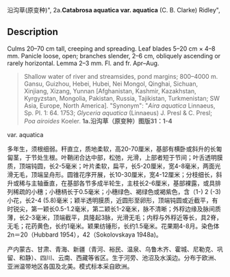 沿沟草(原变种)",
2a.**Catabrosa aquatica var. aquatica** (C. B. Clarke) Ridley",

## Description
Culms 20–70 cm tall, creeping and spreading. Leaf blades 5–20 cm × 4–8 mm. Panicle loose, open; branches slender, 2–6 cm, obliquely ascending or rarely horizontal. Lemma 2–3 mm. Fl. and fr. Apr–Aug.

> Shallow water of river and streamsides, pond margins; 800–4000 m. Gansu, Guizhou, Hebei, Hubei, Nei Mongol, Qinghai, Sichuan, Xinjiang, Xizang, Yunnan [Afghanistan, Kashmir, Kazakhstan, Kyrgyzstan, Mongolia, Pakistan, Russia, Tajikistan, Turkmenistan; SW Asia, Europe, North America].
  "Synonym": "*Aira aquatica* Linnaeus, Sp. Pl. 1: 64. 1753; *Glyceria aquatica* (Linnaeus) J. Presl &amp; C. Presl; *Poa airoides* Koeler.
**1a.沿沟草（原变种）图版31：1-4**

var. aquatica

多年生，须根细弱。秆直立，质地柔软，高20-70厘米，基部有横卧或斜升的长匍匐茎，于节处生根。叶鞘闭合达中部，松弛，光滑，上部者短于节间；叶舌透明膜质，顶端钝圆，长2-5毫米；叶片柔软，扁平，长5-20厘米，宽4-8毫米，两面光滑无毛，顶端呈舟形。圆锥花序开展，长10-30厘米，宽4-12厘米；分枝细长，斜升或稀与主轴垂直，在基部各节多成半轮生，主枝长2-6厘米，基部裸露，或具排列稀疏的小穗；小穗柄长于0.5毫米；小穗绿色、褐绿色或褐紫色，含（1-) 2 (-3)小花，长2-4 (5.8)毫米；颖半透明膜质，近圆形至卵形，顶端钝圆或近截平，有时锐尖，第一颖长0.5-1.2毫米，第二颖长1-2毫米，脉不清晰；外稃边缘及脉间质薄，长2-3毫米，顶端截平，具隆起3脉，光滑无毛；内稃与外稃近等长，具2脊，无毛；花药黄色，长约1毫米。颖果纺锤形，长约1.5毫米。花果期4-8月。染色体2n＝20（Hubbard 1954），42（Sokolovskaya 1948a)。

产内蒙古、甘肃、青海、新疆（青河、裕民、温泉、乌鲁木齐、霍城、尼勒克、巩留、和静）、四川、云南、西藏等省区。生于河旁、池沼及水溪边。分布于欧洲、亚洲温带地区各国及北美。模式标本采自欧洲。
